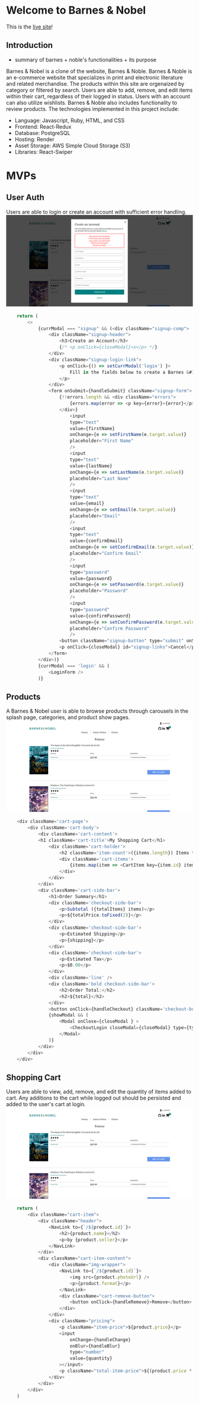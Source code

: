 # Welcome to Barnes & Nobel
This is the [live site](https://barnesandnoble.onrender.com/)!

## Introduction

- summary of barnes + noble's functionalities + its purpose

Barnes & Nobel is a clone of the website, Barnes & Noble. Barnes & Noble is an e-commerce website that specializes in print and electronic literature and related merchandise. The products within this site are orgenaized by category or filtered by search. Users are able to add, remove, and edit items within their cart, regardless of their logged in status. Users with an account can also utilize wishlists. Barnes & Noble also includes functionality to review products. The technologies implemented in this project include:
- Language: Javascript, Ruby, HTML, and CSS
- Frontend: React-Redux
- Database: PostgreSQL
- Hosting: Render
- Asset Storage: AWS Simple Cloud Storage (S3)
- Libraries: React-Swiper

# MVPs
## User Auth
Users are able to login or create an account with sufficient error handling.
![user auth](app/assets/user_auth.png)
```js
    return (
        <>
            {currModal === "signup" && (<div className="signup-comp">
                <div className="signup-header">
                    <h3>Create an Account</h3>
                    {/* <p onClick={closeModal}>x</p> */}
                </div>
                <div className="signup-login-link">
                    <p onClick={() => setCurrModal('login') }>
                        Fill in the fields below to create a Barnes &#38; Nobel.com account. If you already have an account, please <span id="signup-links">Sign In</span>
                    </p>
                </div>
                <form onSubmit={handleSubmit} className="signup-form">
                    {!!errors.length && <div className="errors">
                        {errors.map(error => <p key={error}>{error}</p> )}
                    </div>}
                        <input
                        type="text"
                        value={firstName}
                        onChange={e => setFirstName(e.target.value)}
                        placeholder="First Name"
                        />
                        <input
                        type="text"
                        value={lastName}
                        onChange={e => setLastName(e.target.value)}
                        placeholder="Last Name"
                        />
                        <input
                        type="text"
                        value={email}
                        onChange={e => setEmail(e.target.value)}
                        placeholder="Email"
                        />
                        <input
                        type="text"
                        value={confirmEmail}
                        onChange={e => setConfirmEmail(e.target.value)}
                        placeholder="Confirm Email"
                        />
                        <input
                        type="password"
                        value={password}
                        onChange={e => setPassword(e.target.value)}
                        placeholder="Password"
                        />
                        <input
                        type="password"
                        value={confirmPassword}
                        onChange={e => setConfirmPassword(e.target.value)}
                        placeholder="Confirm Password"
                        />
                    <button className="signup-button" type="submit" onSubmit={e => e.preventDefault() }>Create Account</button>
                    <p onClick={closeModal} id="signup-links">Cancel</p>
                </form>
            </div>)}
            {currModal === 'login' && (
                <LoginForm />
            )}
```

## Products
A Barnes & Nobel user is able to browse products through carousels in the splash page, categories, and product show pages.
![products](app/assets/products_1.png)
```js
    <div className='cart-page'>
        <div className='cart-body'>
            <div className='cart-content'>
            <h1 className='cart-title'>My Shopping Cart</h1>
                <div className='cart-holder'>
                    <h2 className='item-count'>({items.length}) Items from Barnes &#38; Nobel</h2>
                    <div className='cart-items'>
                        {items.map(item => <CartItem key={item.id} item={item} user={user} />)}
                    </div>
                </div>
            </div>
            <div className='cart-side-bar'>
                <h1>Order Summary</h1>
                <div className='checkout-side-bar'>
                    <p>Subtotal ({totalItems} items)</p>
                    <p>${totalPrice.toFixed(2)}</p>
                </div>
                <div className='checkout-side-bar'>
                    <p>Estimated Shipping</p>
                    <p>{shipping}</p>
                </div>
                <div className='checkout-side-bar'>
                    <p>Estimated Tax</p>
                    <p>$0.00</p>
                </div>
                <div className='line' />
                <div className='bold checkout-side-bar'>
                    <h2>Order Total:</h2>
                    <h2>${total}</h2>
                </div>
                <button onClick={handleCheckout} className='checkout-button' disabled={isEmpty} style={{ backgroundColor: buttonColor, cursor: cursorType }} >{buttonText}</button>
                {showModal && (
                    <Modal onClose={closeModal } >
                        <CheckoutLogin closeModal={closeModal} type={type} />
                    </Modal>
                )}
            </div>
        </div>
    </div>
```

## Shopping Cart
Users are able to view, add, remove, and edit the quantity of items added to cart. Any additions to the cart while logged out should be persisted and added to the user's cart at login.
![products](app/assets/products_1.png)
```js
    return (
        <div className="cart-item">
            <div className="header">
                <NavLink to={`/${product.id}`}>
                    <h2>{product.name}</h2>
                    <p>by {product.seller}</p>
                </NavLink>
            </div>
            <div className="cart-item-content">
                <div className="img-wrapper">
                    <NavLink to={`/${product.id}`}>
                        <img src={product.photoUrl} />
                        <p>{product.format}</p>
                    </NavLink>
                    <div className="cart-remove-button">
                        <button onClick={handleRemove}>Remove</button>
                    </div>
                </div>
                <div className="pricing">
                    <p className="item-price">${product.price}</p>
                    <input
                        onChange={handleChange}
                        onBlur={handleBlur}
                        type="number"
                        value={quantity}
                    ></input>
                    <p className="total-item-price">${(product.price * item.quantity).toFixed(2)}</p>
                </div>
            </div>
        </div>
    )
```
